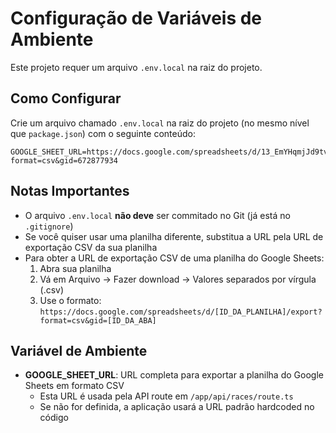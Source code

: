# Configuração de Variáveis de Ambiente

Este projeto requer um arquivo `.env.local` na raiz do projeto.

## Como Configurar

Crie um arquivo chamado `.env.local` na raiz do projeto (no mesmo nível que `package.json`) com o seguinte conteúdo:

```
GOOGLE_SHEET_URL=https://docs.google.com/spreadsheets/d/13_EmYHqmjJd9tvp6iihAaKKgRxnOi9gwSIwavgfCn0Y/export?format=csv&gid=672877934
```

## Notas Importantes

- O arquivo `.env.local` **não deve** ser commitado no Git (já está no `.gitignore`)
- Se você quiser usar uma planilha diferente, substitua a URL pela URL de exportação CSV da sua planilha
- Para obter a URL de exportação CSV de uma planilha do Google Sheets:
  1. Abra sua planilha
  2. Vá em Arquivo → Fazer download → Valores separados por vírgula (.csv)
  3. Use o formato: `https://docs.google.com/spreadsheets/d/[ID_DA_PLANILHA]/export?format=csv&gid=[ID_DA_ABA]`

## Variável de Ambiente

- **GOOGLE_SHEET_URL**: URL completa para exportar a planilha do Google Sheets em formato CSV
  - Esta URL é usada pela API route em `/app/api/races/route.ts`
  - Se não for definida, a aplicação usará a URL padrão hardcoded no código


